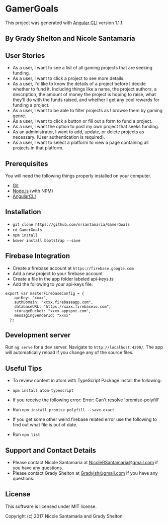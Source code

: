 # GamerGoals

This project was generated with [Angular CLI](https://github.com/angular/angular-cli) version 1.1.1.

## By Grady Shelton and Nicole Santamaria

## User Stories

* As a user, I want to see a list of all gaming projects that are seeking funding.
* As a user, I want to click a project to see more details.
* As a user, I'd like to know the details of a project before I decide whether to fund it. Including things like a name, the project authors, a description, the amount of money the project is hoping to raise, what they'll do with the funds raised, and whether I get any cool rewards for funding a project.
* As a user, I want to be able to filter projects as I browse them by gaming genre.
* As a user, I want to click a button or fill out a form to fund a project.
* As a user, I want the option to post my own project that seeks funding.
* As an administrator, I want to add, update, or delete projects as necessary. (User authentication is required).
* As a user, I want to select a platform to view a page containing all projects in that platform.

## Prerequisites

You will need the following things properly installed on your computer.

* [Git](https://git-scm.com/)
* [Node.js](https://nodejs.org/) (with NPM)
* [AngularCLI](https://cli.angular.io/)

## Installation

* `git clone https://github.com/nrsantamaria/GamerGoals`
* `cd GamerGoals`
* `npm install`
* `bower install bootstrap --save`

## Firebase Integration

* Create a firebase account at `https://firebase.google.com`
* Add a new project to your firebase account
* Create a file in the app folder labeled api-keys.ts
* Add the following to your api-keys file:

```
export var masterFirebaseConfig = {
    apiKey: "xxxx",
    authDomain: "xxxx.firebaseapp.com",
    databaseURL: "https://xxxx.firebaseio.com",
    storageBucket: "xxxx.appspot.com",
    messagingSenderId: "xxxx"
  };
```

## Development server

Run `ng serve` for a dev server. Navigate to `http://localhost:4200/`. The app will automatically reload if you change any of the source files.

## Useful Tips

* To review content in atom with TypeScript Package install the following:
* `apm install atom-typescript`

* If you receive the following error: Error: Can't resolve 'promise-polyfill'
* Run `npm install promise-polyfill --save-exact`

* If you get some other weird firebase related error use the following to find out what file is out of date.
* Run `npm list`

## Support and Contact Details
* Please contact Nicole Santamaria at NicoleRSantamaria@gmail.com if you have any questions.
* Please contact Grady Shelton at Gradyish@gmail.com if you have any questions.

## License
This software is licensed under MIT license.

Copyright (c) 2017 Nicole Santamaria and Grady Shelton
